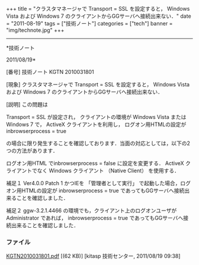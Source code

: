 ﻿+++
title = "クラスタマネージャで Transport = SSL を設定すると， Windows Vista および Windows 7 のクライアントからGGサーバへ接続出来ない．"
date = "2011-08-19"
tags = ["技術ノート"]
categories = ["tech"]
banner = "img/technote.jpg"
+++

-----------------------------------------------------------------------------------------------------------------------------

*技術ノート

2011/08/19*


[番号]
技術ノート KGTN 2010031801

[現象]
クラスタマネージャで Transport = SSL を設定すると， Windows Vista および
Windows 7 のクライアントからGGサーバへ接続出来ない．

[説明]
この問題は

Transport = SSL が設定され，
クライアントの環境が Windows Vista または Windows 7 で，
ActiveX クライアントを利用し，
ログオン用HTMLの設定が inbrowserprocess = true

の場合に限り発生することを確認しております．当面の対応としては，以下の2つの方法があります．

ログオン用HTML でinbrowserprocess = false に設定を変更する．
ActiveX クライアントでなく Windows クライアント （Native Client）
を使用する．

補足１
Ver4.0.0 Patch 1 かつIEを 「管理者として実行」
で起動した場合，ログオン用HTMLの設定が inbrowserprocess = true
であってもGGサーバへ接続出来ることを確認しました．

補足２
ggw-3.2.1.4466 の環境でも，クライアント上のログオンユーザが
Administrator であれば， inbrowserprocess = true
であってもGGサーバへ接続出来ることを確認しました．


### ファイル

 
 


[KGTN2010031801.pdf](http://techreport.kitasp.net/attachments/download/101/KGTN2010031801.pdf)
 [(62 KB)] [kitasp 技術センター, 2011/08/19
09:38]


 


 

